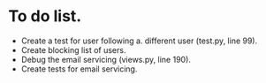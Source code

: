 # To do list.
- Create a test for user following a. different user (test.py, line 99).
- Create blocking list of users.
- Debug the email servicing (views.py, line 190).
- Create tests for email servicing.
